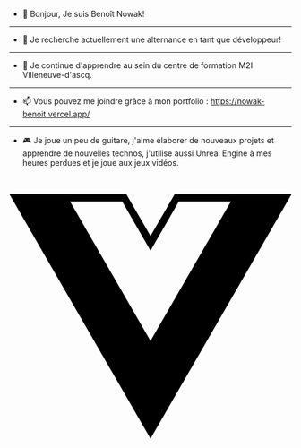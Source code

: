 - 👋 Bonjour, Je suis Benoît Nowak!

--------------------------------------------------------------------
  
- 👀 Je recherche actuellement une alternance en tant que développeur!

--------------------------------------------------------------------
  
- 🌱 Je continue d'apprendre au sein du centre de formation M2I Villeneuve-d'ascq.

--------------------------------------------------------------------

- 📫 Vous pouvez me joindre grâce à mon portfolio : https://nowak-benoit.vercel.app/

--------------------------------------------------------------------

- 🎮 Je joue un peu de guitare, j'aime élaborer de nouveaux projets et apprendre de nouvelles technos, j'utilise aussi Unreal Engine à mes heures perdues et je joue aux jeux vidéos.

<svg role="img" viewBox="0 0 24 24" xmlns="http://www.w3.org/2000/svg"><title>Vue.js</title><path d="M24,1.61H14.06L12,5.16,9.94,1.61H0L12,22.39ZM12,14.08,5.16,2.23H9.59L12,6.41l2.41-4.18h4.43Z"/></svg>
